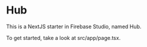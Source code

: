 
# Hub

This is a NextJS starter in Firebase Studio, named Hub.

To get started, take a look at src/app/page.tsx.
